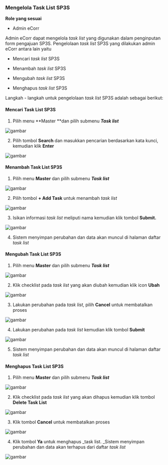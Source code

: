 ###	**Mengelola Task List SP3S**

**Role yang sesuai**

- Admin eCorr

 Admin eCorr dapat mengelola _task list_ yang digunakan dalam penginputan form pengajuan SP3S. Pengelolaan _task list_ SP3S yang dilakukan admin eCorr antara lain yaitu

- Mencari _task list_ SP3S

- Menambah _task list_ SP3S

- Mengubah _task list_ SP3S

- Menghapus _task list_ SP3S

Langkah - langkah untuk pengelolaan _task list_ SP3S adalah sebagai berikut:


#### **Mencari Task List SP3S**

1.    Pilih menu **Master **dan pilih submenu **_Task list_**

![gambar](SC_DataMaster/DM70.png)

2.    Pilih tombol **Search** dan masukkan pencarian berdasarkan kata kunci, kemudian klik **Enter**

![gambar](SC_DataMaster/DM71.png)

#### **Menambah Task List SP3S**

1.    Pilih menu **Master** dan pilih submenu **_Task list_**

![gambar](SC_DataMaster/DM72.png)

2.    Pilih tombol **+ Add Task** untuk menambah _task list_

![gambar](SC_DataMaster/DM73.png)

3.    Isikan informasi _task list_ meliputi nama kemudian klik tombol **Submit.**

![gambar](SC_DataMaster/DM74.png)

4.    Sistem menyimpan perubahan dan data akan muncul di halaman daftar _task list_



#### **Mengubah Task List SP3S**

1.    Pilih menu **Master** dan pilih submenu **_Task list_**

![gambar](SC_DataMaster/DM75.png)

2.    Klik checklist pada _task list_ yang akan diubah kemudian klik icon **Ubah**

![gambar](SC_DataMaster/DM76.png)

3.    Lakukan perubahan pada _task list_, pilih **Cancel** untuk membatalkan proses

![gambar](SC_DataMaster/DM77.png)

4.    Lakukan perubahan pada _task list_ kemudian klik tombol **Submit**

![gambar](SC_DataMaster/DM78.png)

5.    Sistem menyimpan perubahan dan data akan muncul di halaman daftar _task list_



#### **Menghapus Task List SP3S**

1.    Pilih menu **Master** dan pilih submenu **_Task list_**

![gambar](SC_DataMaster/DM79.png)

2.    Klik checklist pada _task list_ yang akan dihapus kemudian klik tombol **Delete Task List**

![gambar](SC_DataMaster/DM80.png)

3.    Klik tombol **Cancel** untuk membatalkan proses

![gambar](SC_DataMaster/DM81.png)

4.    Klik tombol **Ya** untuk menghapus _task list. _Sistem menyimpan perubahan dan data akan terhapus dari daftar _task list_

![gambar](SC_DataMaster/DM82.png)